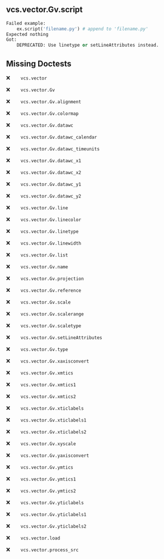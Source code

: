 vcs.vector.Gv.script
--------------------
```python
Failed example:
    ex.script('filename.py') # append to 'filename.py'
Expected nothing
Got:
    DEPRECATED: Use linetype or setLineAttributes instead.
```

Missing Doctests
----------------
:x:```    vcs.vector```

:x:```    vcs.vector.Gv```

:x:```    vcs.vector.Gv.alignment```

:x:```    vcs.vector.Gv.colormap```

:x:```    vcs.vector.Gv.datawc```

:x:```    vcs.vector.Gv.datawc_calendar```

:x:```    vcs.vector.Gv.datawc_timeunits```

:x:```    vcs.vector.Gv.datawc_x1```

:x:```    vcs.vector.Gv.datawc_x2```

:x:```    vcs.vector.Gv.datawc_y1```

:x:```    vcs.vector.Gv.datawc_y2```

:x:```    vcs.vector.Gv.line```

:x:```    vcs.vector.Gv.linecolor```

:x:```    vcs.vector.Gv.linetype```

:x:```    vcs.vector.Gv.linewidth```

:x:```    vcs.vector.Gv.list```

:x:```    vcs.vector.Gv.name```

:x:```    vcs.vector.Gv.projection```

:x:```    vcs.vector.Gv.reference```

:x:```    vcs.vector.Gv.scale```

:x:```    vcs.vector.Gv.scalerange```

:x:```    vcs.vector.Gv.scaletype```

:x:```    vcs.vector.Gv.setLineAttributes```

:x:```    vcs.vector.Gv.type```

:x:```    vcs.vector.Gv.xaxisconvert```

:x:```    vcs.vector.Gv.xmtics```

:x:```    vcs.vector.Gv.xmtics1```

:x:```    vcs.vector.Gv.xmtics2```

:x:```    vcs.vector.Gv.xticlabels```

:x:```    vcs.vector.Gv.xticlabels1```

:x:```    vcs.vector.Gv.xticlabels2```

:x:```    vcs.vector.Gv.xyscale```

:x:```    vcs.vector.Gv.yaxisconvert```

:x:```    vcs.vector.Gv.ymtics```

:x:```    vcs.vector.Gv.ymtics1```

:x:```    vcs.vector.Gv.ymtics2```

:x:```    vcs.vector.Gv.yticlabels```

:x:```    vcs.vector.Gv.yticlabels1```

:x:```    vcs.vector.Gv.yticlabels2```

:x:```    vcs.vector.load```

:x:```    vcs.vector.process_src```

